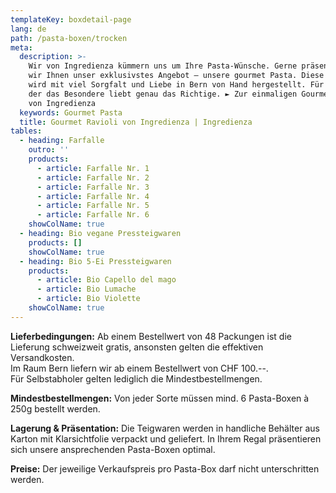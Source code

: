 ```yaml
---
templateKey: boxdetail-page
lang: de
path: /pasta-boxen/trocken
meta:
  description: >-
    Wir von Ingredienza kümmern uns um Ihre Pasta-Wünsche. Gerne präsentieren
    wir Ihnen unser exklusivstes Angebot – unsere gourmet Pasta. Diese Pasta
    wird mit viel Sorgfalt und Liebe in Bern von Hand hergestellt. Für jeden,
    der das Besondere liebt genau das Richtige. ► Zur einmaligen Gourmet Pasta
    von Ingredienza
  keywords: Gourmet Pasta
  title: Gourmet Ravioli von Ingredienza | Ingredienza
tables:
  - heading: Farfalle
    outro: ''
    products:
      - article: Farfalle Nr. 1
      - article: Farfalle Nr. 2
      - article: Farfalle Nr. 3
      - article: Farfalle Nr. 4
      - article: Farfalle Nr. 5
      - article: Farfalle Nr. 6
    showColName: true
  - heading: Bio vegane Pressteigwaren
    products: []
    showColName: true
  - heading: Bio 5-Ei Pressteigwaren
    products:
      - article: Bio Capello del mago
      - article: Bio Lumache
      - article: Bio Violette
    showColName: true
---
```

**Lieferbedingungen:** Ab einem Bestellwert von 48 Packungen ist die Lieferung schweizweit gratis, ansonsten gelten die effektiven Versandkosten.\
Im Raum Bern liefern wir ab einem Bestellwert von CHF 100.--.\
Für Selbstabholer gelten lediglich die Mindestbestellmengen.

**Mindestbestellmengen:** Von jeder Sorte müssen mind. 6 Pasta-Boxen à 250g bestellt werden.

**Lagerung & Präsentation:** Die Teigwaren werden in handliche Behälter aus Karton mit Klarsichtfolie verpackt und geliefert. In Ihrem Regal präsentieren sich unsere ansprechenden Pasta-Boxen optimal.

**Preise:** Der jeweilige Verkaufspreis pro Pasta-Box darf nicht unterschritten werden.
